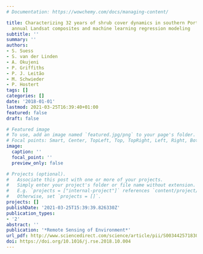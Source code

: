 ```yaml
---
# Documentation: https://wowchemy.com/docs/managing-content/

title: Characterizing 32 years of shrub cover dynamics in southern Portugal using
  annual Landsat composites and machine learning regression modeling
subtitle: ''
summary: ''
authors:
- S. Suess
- S. van der Linden
- A. Okujeni
- P. Griffiths
- P. J. Leitão
- M. Schwieder
- P. Hostert
tags: []
categories: []
date: '2018-01-01'
lastmod: 2021-03-25T16:39:40+01:00
featured: false
draft: false

# Featured image
# To use, add an image named `featured.jpg/png` to your page's folder.
# Focal points: Smart, Center, TopLeft, Top, TopRight, Left, Right, BottomLeft, Bottom, BottomRight.
image:
  caption: ''
  focal_point: ''
  preview_only: false

# Projects (optional).
#   Associate this post with one or more of your projects.
#   Simply enter your project's folder or file name without extension.
#   E.g. `projects = ["internal-project"]` references `content/project/deep-learning/index.md`.
#   Otherwise, set `projects = []`.
projects: []
publishDate: '2021-03-25T15:39:39.826330Z'
publication_types:
- '2'
abstract: ''
publication: '*Remote Sensing of Environment*'
url_pdf: http://www.sciencedirect.com/science/article/pii/S0034425718304528
doi: https://doi.org/10.1016/j.rse.2018.10.004
---
```

